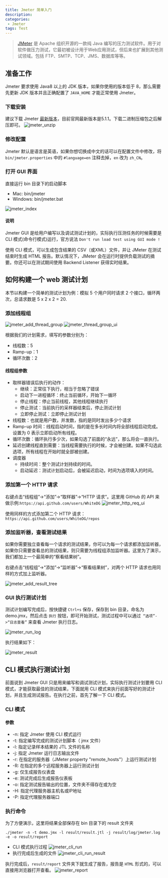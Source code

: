 ```yaml
---
title: Jmeter 简单入门
description: 
categories:
 - Jmeter
tags: Test
---
```


> [JMeter](https://jmeter.apache.org/index.html) 是 Apache 组织开源的一款纯 Java 编写的压力测试软件。用于对软件做压力测试，它最初被设计用于Web应用测试，但后来也扩展到其他测试领域。包括 FTP、SMTP、TCP、JMS、数据库等等。

<!-- more -->

## 准备工作

Jmeter 要求使用 Java8 以上的 JDK 版本，如果你使用的版本低于 8，那么需要先更新 JDK 版本并且正确配置了 `JAVA_HOME` 才能正常使用 Jmeter。

### 下载安装

建议下载 Jmeter [最新版本](https://jmeter.apache.org/download_jmeter.cgi)，目前官网最新版本是5.1.1。下载二进制压缩包之后解压即可。
![jmeter_unzip](/assets/post_imgs/jmeter_unzip.jpg)

### 修改配置

Jmeter 默认是语言是英语，如果你想切换成中文的话可以在配置文件中修改，将 `bin/jmeter.properties` 中的 `#language=en` 注释去掉，`en` 改为 `zh_CN`。

### 打开 GUI 界面

直接运行 bin 目录下的启动脚本
- Mac: bin/jmeter
- Windows: bin/jmeter.bat

![jmeter_index](/assets/post_imgs/jmeter_index.jpg)

#### 说明
Jmeter GUI 是给用户编写以及调试测试计划的，实际执行压测任务的时候需要是 CLI 模式(命令行模式)运行，官方说法 `Don't run load test using GUI mode !`

使用 CLI 模式，可以生成包含结果的 CSV（或XML）文件，并让 JMeter 在测试结束时生成 HTML 报告。默认情况下，JMeter 会在运行时提供负载测试的摘要。你还可以在测试期间使用 Backend Listener 获得实时结果。

## 如何构建一个 web 测试计划

本节以构建一个简单的测试计划为例：模拟 5 个用户同时请求 2 个接口，循环两次，总请求数是 5 x 2 x 2 = 20.

### 添加线程组
![jmeter_add_thread_group](/assets/post_imgs/jmeter_add_thread_group.jpg)
![jmeter_thread_group_ui](/assets/post_imgs/jmeter_thread_group_ui.jpg)

根据我们的计划需求，填写的参数分别为：
- 线程数：5
- Ramp-up：1
- 循环次数：2

#### 线程组参数
- 取样器错误后执行的动作：
    - 继续：正常往下执行，相当于忽略了错误
    - 启动下一进程循环：终止当前循环，开始下一循环
    - 停止线程：停止当前线程，其他线程继续执行
    - 停止测试：当前执行的采样器结束后，停止测试计划
    - 立即停止测试：立即停止测试计划
- 线程数：也就是用户数，并发数，指的是同时发出多少个请求
- Ramp-up 时间：线程启动时间，指的是在多长时间内将全部线程启动完成。设置为 0 表示立即启动所有线程。
- 循环次数：循环执行多少次，如果勾选了前面的“永远”，那么将会一直执行。
- 延迟创建线程直到需要：当线程需要执行的时候，才会被创建。如果不勾选此选项，所有线程在开始时就全部被创建。
- 调度器
    - 持续时间：整个测试计划持续的时间。
    - 启动延迟：测试计划启动后，会被延迟启动，时间为选项填入的时间。

### 添加第一个 HTTP 请求
右键点击“线程组”->“添加”->“取样器”->“HTTP 请求”。这里用 GitHub 的 API 来做示例:`https://api.github.com/users/WhiteDG`
![jmeter_http_req_ui](/assets/post_imgs/jmeter_http_req_ui.jpg)

使用同样的方式添加第二个 HTTP 请求：`https://api.github.com/users/WhiteDG/repos`

### 添加监听器，查看测试结果

如果你需要独立查看每一个请求的测试结果，你可以为每一个请求都添加监听器，如果你只需要查看总的测试结果，则只需要为线程组添加监听器。这里为了演示，我们都加上一个最简单的“察看结果树”。

右键点击“线程组”->“添加”->“监听器”->“察看结果树”，对两个 HTTP 请求也用同样的方式加上监听器。

![jmeter_add_result_tree](/assets/post_imgs/jmeter_add_result_tree.jpg)

### GUI 执行测试计划

测试计划编写完成后，按快捷键 `Ctrl+s` 保存，保存到 bin 目录，命名为 demo.jmx，然后点击 `执行` 按钮，即可开始测试，测试过程中可以通过` “选项”->“日志查看”` 来查看 Jmeter 执行日志。

![jmeter_run_log](/assets/post_imgs/jmeter_run_log.jpg)

执行结果如下：

![jmeter_result](/assets/post_imgs/jmeter_result.jpg)

## CLI 模式执行测试计划

前面说到 Jmeter GUI 只是用来编写和调试测试计划，实际执行测试计划要用 CLI 模式，才能获取最佳的测试结果，下面就用 CLI 模式来执行前面写好的测试计划，并且生成测试报告。在执行之前，首先了解一下 CLI 模式。

### CLI 模式
#### 参数
- -n: 指定 Jmeter 使用 CLI 模式运行
- -t: 指定编写完成的测试计划脚本（ jmx 文件）
- -l: 指定记录样本结果的 JTL 文件的名称
- -j: 指定 Jmeter 运行日志输出文件
- -r: 在指定的服务器（JMeter property "remote_hosts"）上运行测试计划
- -R: 在指定的多个远程服务器上运行测试计划
- -g: 仅生成报告仪表盘
- -e: 测试完成后生成报告仪表板
- -o: 指定测试报告输出的位置，文件夹不得存在或为空
- -H: 指定代理服务器主机名或IP地址
- -P: 指定代理服务器端口

### 执行命令

为了方便演示，这里将结果全部保存在 bin 目录下的 result 文件夹

```
./jmeter -n -t demo.jmx -l result/result.jtl -j result/log/jmeter.log -e -o result/report
```
- CLI 模式执行过程
![jmeter_cli_run](/assets/post_imgs/jmeter_cli_run.jpg)
- 执行完成后生成的文件
![jmeter_cli_run_result](/assets/post_imgs/jmeter_cli_run_result.jpg)

执行完成后，`result/report` 文件夹下就生成了报告，报告是 `HTML` 形式的，可以直接用浏览器打开查看。
![jmeter_report](/assets/post_imgs/jmeter_report.jpg)

